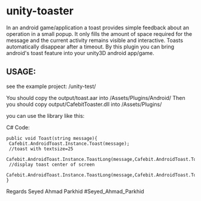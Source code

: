 # unity-toaster
In an android game/application a toast provides simple feedback about an operation in a small popup. It only fills the amount of space required for the message and the current activity remains visible and interactive. Toasts automatically disappear after a timeout.
By this plugin you can bring android's toast feature into your unity3D android app/game.

## USAGE:

see the example project: /unity-test/


You should copy the output/toast.aar  into <Your-Unity-Project>/Assets/Plugins/Android/
Then you should copy output/CafebitToaster.dll into <Your-Unity-Project>/Assets/Plugins/

you can use the library like this:


C# Code:

	public void Toast(string message){
	 Cafebit.AndroidToast.Instance.Toast(message);
	 //toast with textsize=25
	 Cafebit.AndroidToast.Instance.ToastLong(message,Cafebit.AndroidToast.ToastGravity.Default,25.0f);
	 //display toast center of screen
	 Cafebit.AndroidToast.Instance.ToastLong(message,Cafebit.AndroidToast.ToastGravity.Center,);
	}
	
Regards
Seyed Ahmad Parkhid
#Seyed_Ahmad_Parkhid
